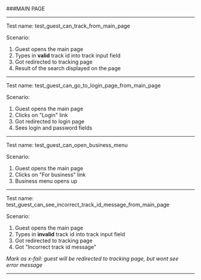 ###MAIN PAGE
___
Test name: test_guest_can_track_from_main_page</br>

Scenario:
1) Guest opens the main page
2) Types in **valid** track id into track input field
3) Got redirected to tracking page
4) Result of the search displayed on the page
___
Test name: test_guest_can_go_to_login_page_from_main_page</br>

Scenario:
1) Guest opens the main page
2) Clicks on "Login" link
3) Got redirected to login page
4) Sees login and password fields
___
Test name: test_guest_can_open_business_menu</br>

Scenario:
1) Guest opens the main page
2) Clicks on "For business" link
3) Business menu opens up
___
Test name: test_guest_can_see_incorrect_track_id_message_from_main_page</br>

Scenario:
1) Guest opens the main page
2) Types in **invalid** track id into track input field
3) Got redirected to tracking page
4) Got "Incorrect track id message"

*Mark as x-fail: guest will be redirected to tracking page, but wont see</br>
error message*
___

